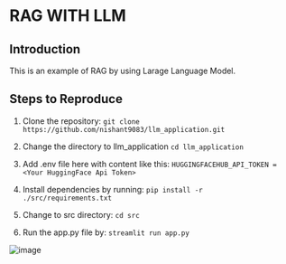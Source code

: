 # RAG WITH LLM

## Introduction
This is an example of RAG by using Larage Language Model.


## Steps to Reproduce
1. Clone the repository: 
`git clone https://github.com/nishant9083/llm_application.git`

2. Change the directory to llm_application
`cd llm_application`

3. Add .env file here with content like this:
`HUGGINGFACEHUB_API_TOKEN = <Your HuggingFace Api Token>`

4. Install dependencies by running: 
`pip install -r ./src/requirements.txt`

5. Change to src directory:
`cd src`

6. Run the app.py file by:
`streamlit run app.py`


![image](https://github.com/user-attachments/assets/45a97a55-d030-4807-9769-690d0d07343d)
